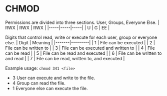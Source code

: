 # CHMOD

Permissions are divided into three sections. User, Groups, Everyone Else.
| RWX | RWX | RWX |
|-----|-----|-----|
|  U |  G |  EE |

Digits that control read, write or execute for each user, group or everyone else.
| Digit | Meaning |
|-------|---------|
| 1 |	File can be executed |
| 2	| File can be written to |
| 3 | File can be executed and written to |
| 4 | File can be read |
| 5 | File can be read and executed |
| 6 | File can be written to and read |
| 7 | File can be read, written to, and executed |

Example usage: ``` chmod 341 <file> ```
* 3 User can execute and write to the file.
* 4 Group can read the file.
* 1 Everyone else can execute the file.
